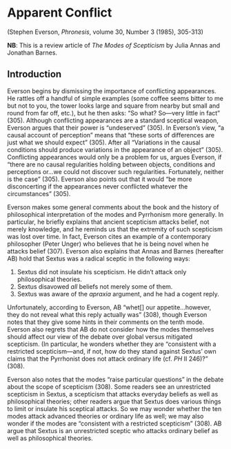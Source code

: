 # Apparent Conflict

(Stephen Everson, *Phronesis*, volume 30, Number 3 (1985), 305-313)

**NB**: This is a review article of *The Modes of Scepticism* by Julia Annas and Jonathan Barnes.

## Introduction

Everson begins by dismissing the importance of conflicting appearances. He rattles off a handful of simple examples (some coffee seems bitter to me but not to you, the tower looks large and square from nearby but small and round from far off, etc.), but he then asks: “So what? So—very little in fact” (305). Although conflicting appearances are a standard sceptical weapon, Everson argues that their power is “undeserved” (305). In Everson’s view, “a causal account of perception” means that “these sorts of differences are just what we should expect” (305). After all “Variations in the causal conditions should produce variations in the appearance of an object” (305). Conflicting appearances would only be a problem for us, argues Everson, if “there are no causal regularities holding between objects, conditions and perceptions or...we could not discover such regularities. Fortunately, neither is the case” (305). Everson also points out that it would “be more disconcerting if the appearances never conflicted whatever the circumstances” (305).

Everson makes some general comments about the book and the history of philosophical interpretation of the modes and Pyrrhonism more generally. In particular, he briefly explains that ancient scepticism attacks belief, not merely knowledge, and he reminds us that the extremity of such scepticism was lost over time. In fact, Everson cites an example of a contemporary philosopher (Peter Unger) who believes that he is being novel when he attacks belief (307). Everson also explains that Annas and Barnes (hereafter AB) hold that Sextus was a radical sceptic in the following ways:

1. Sextus did not insulate his scepticism. He didn’t attack only philosophical theories.
1. Sextus disavowed *all* beliefs not merely some of them.
1. Sextus was aware of the *apraxia* argument, and he had a cogent reply.

Unfortunately, according to Everson, AB “whet[] our appetite...however, they do not reveal what this reply actually was” (308), though Everson notes that they give some hints in their comments on the tenth mode. Everson also regrets that AB do not consider how the modes themselves should affect our view of the debate over global versus mitigated scepticism. (In particular, he wonders whether they are “consistent with a restricted scepticism—and, if not, how do they stand against Sextus’ own claims that the Pyrrhonist does not attack ordinary life (cf. *PH* II 246)?” (308).

Everson also notes that the modes “raise particular questions” in the debate about the scope of scepticism (308). Some readers see an unrestricted scepticism in Sextus, a scepticism that attacks everyday beliefs as well as philosophical theories; other readers argue that Sextus does various things to limit or insulate his sceptical attacks. So we may wonder whether the ten modes attack advanced theories or ordinary life as well; we may also wonder if the modes are “consistent with a restricted scepticism” (308). AB argue that Sextus is an unrestricted sceptic who attacks ordinary belief as well as philosophical theories.
